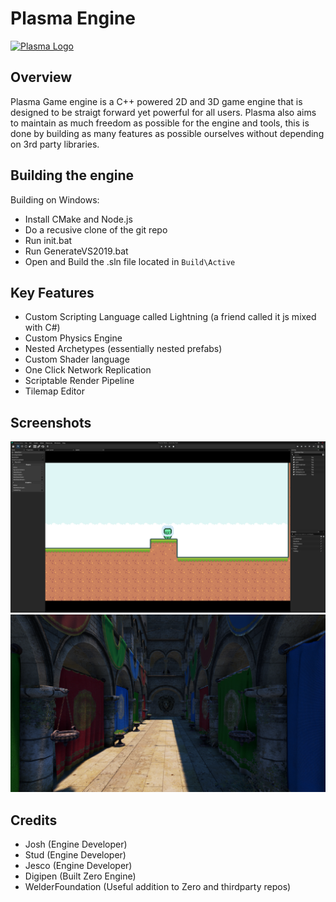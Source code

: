 # Plasma Engine
[![Plasma Logo](https://raw.githubusercontent.com/PlasmaEngine/PlasmaEngine/master/GithubMedia/LargeLogo.png)](https://plasmagameengine.com/)

## Overview
Plasma Game engine is a C++ powered 2D and 3D game engine that is designed to be straigt forward yet powerful for all users. Plasma also aims to maintain as much freedom as possible for the engine and tools, this is done by building as many features as possible ourselves without depending on 3rd party libraries.

## Building the engine
Building on Windows:
- Install CMake and Node.js
- Do a recusive clone of the git repo
- Run init.bat
- Run GenerateVS2019.bat
- Open and Build the .sln file located in `Build\Active`

## Key Features

- Custom Scripting Language called Lightning (a friend called it js mixed with C#)
- Custom Physics Engine
- Nested Archetypes (essentially nested prefabs)
- Custom Shader language
- One Click Network Replication
- Scriptable Render Pipeline
- Tilemap Editor

## Screenshots
![Image of Plasma Engine 3D](https://raw.githubusercontent.com/PlasmaEngine/PlasmaEngine/master/GithubMedia/PlasmaEngine1.PNG)
![Image of Plasma Engine 2D](https://raw.githubusercontent.com/PlasmaEngine/PlasmaEngine/master/GithubMedia/PlasmaEngine2.PNG)

## Credits
- Josh (Engine Developer)
- Stud (Engine Developer)
- Jesco (Engine Developer)
- Digipen (Built Zero Engine)
- WelderFoundation (Useful addition to Zero and thirdparty repos)
